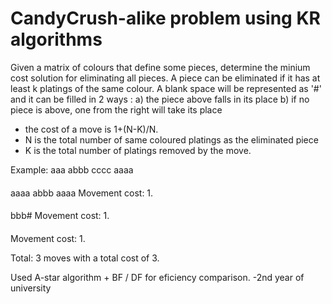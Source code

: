 # CandyCrush-alike problem using KR algorithms

Given a matrix of colours that define some pieces, determine the minium cost solution for eliminating all pieces.
A piece can be eliminated if it has at least k platings of the same colour.
A blank space will be represented as '#' and it can be filled in 2 ways : 
 a) the piece above falls in its place
 b) if no piece is above, one from the right will take its place
 
- the cost of a move is 1+(N-K)/N.
- N is the total number of same coloured platings as the eliminated piece 
- K is the total number of platings removed by the move.

Example:
aaa
abbb
cccc
aaaa

####
aaaa
abbb
aaaa
Movement cost: 1.

####
####
####
bbb#
Movement cost: 1.

####
####
####
####
Movement cost: 1.

Total: 3 moves with a total cost of 3. 

Used A-star algorithm + BF / DF for eficiency comparison.
-2nd year of university
